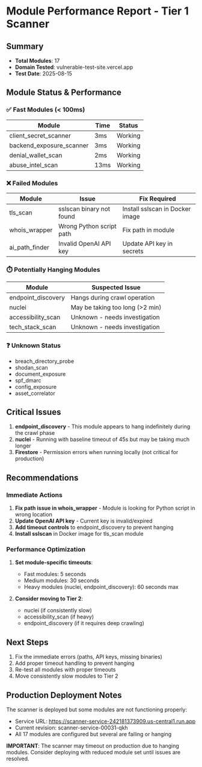 # Module Performance Report - Tier 1 Scanner

## Summary
- **Total Modules**: 17
- **Domain Tested**: vulnerable-test-site.vercel.app
- **Test Date**: 2025-08-15

## Module Status & Performance

### ✅ Fast Modules (< 100ms)
| Module | Time | Status |
|--------|------|--------|
| client_secret_scanner | 3ms | Working |
| backend_exposure_scanner | 3ms | Working |
| denial_wallet_scan | 2ms | Working |
| abuse_intel_scan | 13ms | Working |

### ❌ Failed Modules
| Module | Issue | Fix Required |
|--------|-------|--------------|
| tls_scan | sslscan binary not found | Install sslscan in Docker image |
| whois_wrapper | Wrong Python script path | Fix path in module |
| ai_path_finder | Invalid OpenAI API key | Update API key in secrets |

### ⏱️ Potentially Hanging Modules
| Module | Suspected Issue |
|--------|----------------|
| endpoint_discovery | Hangs during crawl operation |
| nuclei | May be taking too long (>2 min) |
| accessibility_scan | Unknown - needs investigation |
| tech_stack_scan | Unknown - needs investigation |

### ❓ Unknown Status
- breach_directory_probe
- shodan_scan
- document_exposure
- spf_dmarc
- config_exposure
- asset_correlator

## Critical Issues

1. **endpoint_discovery** - This module appears to hang indefinitely during the crawl phase
2. **nuclei** - Running with baseline timeout of 45s but may be taking much longer
3. **Firestore** - Permission errors when running locally (not critical for production)

## Recommendations

### Immediate Actions
1. **Fix path issue in whois_wrapper** - Module is looking for Python script in wrong location
2. **Update OpenAI API key** - Current key is invalid/expired
3. **Add timeout controls** to endpoint_discovery to prevent hanging
4. **Install sslscan** in Docker image for tls_scan module

### Performance Optimization
1. **Set module-specific timeouts**:
   - Fast modules: 5 seconds
   - Medium modules: 30 seconds
   - Heavy modules (nuclei, endpoint_discovery): 60 seconds max

2. **Consider moving to Tier 2**:
   - nuclei (if consistently slow)
   - accessibility_scan (if heavy)
   - endpoint_discovery (if it requires deep crawling)

## Next Steps

1. Fix the immediate errors (paths, API keys, missing binaries)
2. Add proper timeout handling to prevent hanging
3. Re-test all modules with proper timeouts
4. Move consistently slow modules to Tier 2

## Production Deployment Notes

The scanner is deployed but some modules are not functioning properly:
- Service URL: https://scanner-service-242181373909.us-central1.run.app
- Current revision: scanner-service-00031-qkh
- All 17 modules are configured but several are failing or hanging

**IMPORTANT**: The scanner may timeout on production due to hanging modules. Consider deploying with reduced module set until issues are resolved.